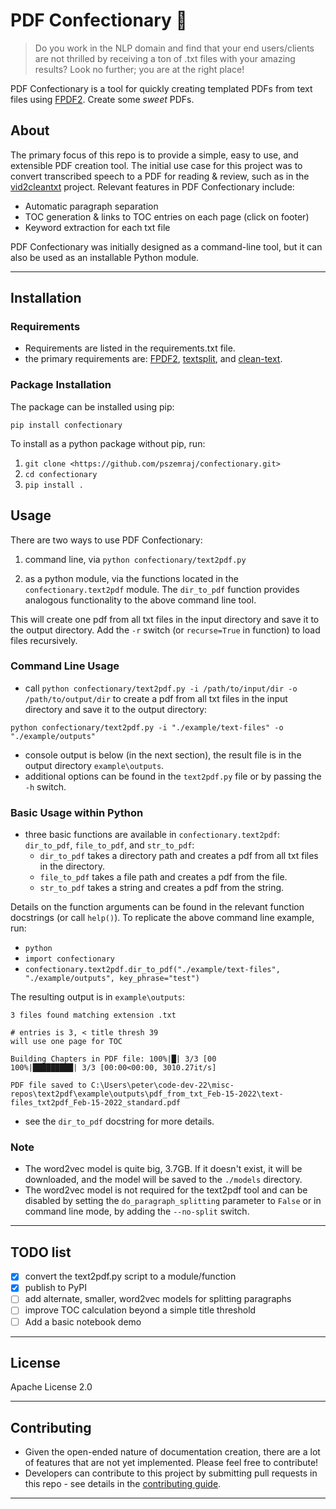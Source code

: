 # PDF Confectionary :cupcake:

> Do you work in the NLP domain and find that your end users/clients are not thrilled by receiving a ton of .txt files with your amazing results? Look no further; you are at the right place!

PDF Confectionary is a tool for quickly creating templated PDFs from text files using [FPDF2](https://pyfpdf.github.io/fpdf2/index.html). Create some *sweet* PDFs.

## About

The primary focus of this repo is to provide a simple, easy to use, and extensible PDF creation tool. The initial use case for this project was to convert transcribed speech to a PDF for reading & review, such as in the [vid2cleantxt](https://github.com/pszemraj/vid2cleantxt) project. Relevant features in PDF Confectionary include:

- Automatic paragraph separation
- TOC generation & links to TOC entries on each page (click on footer)
- Keyword extraction for each txt file

PDF Confectionary was initially designed as a command-line tool, but it can also be used as an installable Python module.

---

## Installation

### Requirements

- Requirements are listed in the requirements.txt file.
- the primary requirements are: [FPDF2](https://pyfpdf.github.io/fpdf2/index.html), [textsplit](https://github.com/chschock/textsplit), and [clean-text](https://github.com/jfilter/clean-text).

### Package Installation

The package can be installed using pip:

    pip install confectionary

To install as a python package without pip, run:

1. `git clone <https://github.com/pszemraj/confectionary.git>`
2. `cd confectionary`
3. `pip install .`

## Usage

There are two ways to use PDF Confectionary:

1. command line, via `python confectionary/text2pdf.py`

2. as a python module, via the functions located in the `confectionary.text2pdf` module. The `dir_to_pdf` function provides analogous functionality to the above command line tool.

This will create one pdf from all txt files in the input directory and save it to the output directory. Add the `-r` switch (or `recurse=True` in function) to load files recursively.

### Command Line Usage

- call `python confectionary/text2pdf.py -i /path/to/input/dir -o /path/to/output/dir` to create a pdf from all txt files in the input directory and save it to the output directory:

`python confectionary/text2pdf.py -i "./example/text-files" -o "./example/outputs"`

- console output is below (in the next section), the result file is in the output directory `example\outputs`.
- additional options can be found in the `text2pdf.py` file or by passing the `-h` switch.

### Basic Usage within Python

- three basic functions are available in `confectionary.text2pdf`: `dir_to_pdf`, `file_to_pdf`, and `str_to_pdf`:
  - `dir_to_pdf` takes a directory path and creates a pdf from all txt files in the directory.
  - `file_to_pdf` takes a file path and creates a pdf from the file.
  - `str_to_pdf` takes a string and creates a pdf from the string.

Details on the function arguments can be found in the relevant function docstrings (or call `help()`). To replicate the above command line example, run:

- `python`
- `import confectionary`
- `confectionary.text2pdf.dir_to_pdf("./example/text-files", "./example/outputs", key_phrase="test")`

The resulting output is in `example\outputs`:

```
3 files found matching extension .txt

# entries is 3, < title thresh 39
will use one page for TOC

Building Chapters in PDF file: 100%|█| 3/3 [00
100%|█████████| 3/3 [00:00<00:00, 3010.27it/s]

PDF file saved to C:\Users\peter\code-dev-22\misc-repos\text2pdf\example\outputs\pdf_from_txt_Feb-15-2022\text-files_txt2pdf_Feb-15-2022_standard.pdf
```

- see the `dir_to_pdf` docstring for more details.

### Note

- The word2vec model is quite big, 3.7GB. If it doesn't exist, it will be downloaded, and the model will be saved to the `./models` directory.
- The word2vec model is not required for the text2pdf tool and can be disabled by setting the `do_paragraph_splitting` parameter to `False` or in command line mode, by adding the `--no-split` switch.

---

## TODO list

- [x] convert the text2pdf.py script to a module/function
- [x] publish to PyPI
- [ ] add alternate, smaller, word2vec models for splitting paragraphs
- [ ] improve TOC calculation beyond a simple title threshold
- [ ] Add a basic notebook demo

---

## License

Apache License 2.0

---

## Contributing

- Given the open-ended nature of documentation creation, there are a lot of features that are not yet implemented. Please feel free to contribute!
- Developers can contribute to this project by submitting pull requests in this repo - see details in the [contributing guide](CONTRIBUTING.md).

---
